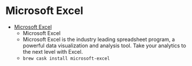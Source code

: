 # Microsoft Excel
- [Microsoft Excel](https://products.office.com/en-US/excel)
  -  Microsoft Excel
  - Microsoft Excel is the industry leading spreadsheet program, a powerful data visualization and analysis tool. Take your analytics to the next level with Excel.
  - `brew cask install microsoft-excel`
